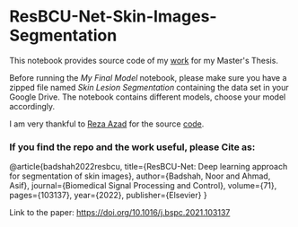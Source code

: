 # ResBCU-Net-Skin-Images-Segmentation
This notebook provides source code of my [work](https://doi.org/10.1016/j.bspc.2021.103137) for my Master's Thesis.

Before running the _My Final Model_ notebook, please make sure you have a zipped file named _Skin Lesion Segmentation_ containing the data set in your Google Drive.
The notebook contains different models, choose your model accordingly.

I am very thankful to [Reza Azad](https://github.com/rezazad68) for the source [code](https://github.com/rezazad68/BCDU-Net).


###  If you find the repo and the work useful, please Cite as:
@article{badshah2022resbcu,
  title={ResBCU-Net: Deep learning approach for segmentation of skin images},
  author={Badshah, Noor and Ahmad, Asif},
  journal={Biomedical Signal Processing and Control},
  volume={71},
  pages={103137},
  year={2022},
  publisher={Elsevier}
}

Link to the paper: https://doi.org/10.1016/j.bspc.2021.103137
